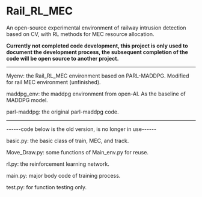 # Rail_RL_MEC
An open-source experimental environment of railway intrusion detection based on CV, with RL methods for MEC resource allocation.

**Currently not completed code development, this project is only used to document the development process, the subsequent completion of the code will be open source to another project.**


---

Myenv: the Rail_RL_MEC environment based on PARL-MADDPG. Modified for rail MEC environment (unfinished).

maddpg_env: the maddpg environment from open-AI. As the baseline of MADDPG model.

parl-maddpg: the original parl-maddpg code.

---

------code below is the old version, is no longer in use------

basic.py: the basic class of train, MEC, and track. 

Move_Draw.py: some functions of Main_env.py for reuse.


rl.py: the reinforcement learning network.

main.py: major body code of training process.

test.py: for function testing only.

